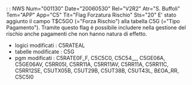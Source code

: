  :  : NWS Num="001130" Date="20060530" Rel="V2R2" Atr="S. Buffoli" Tem="APP" App="C5" Tit="Flag Forzatura Rischio" Sts="20"
E' stato aggiunto il campo T$C5GO (="Forza Rischio") alla tabella C5G (="Tipo Pagamento"). Tramite
questo flag è possibile includere nella gestione del rischio anche pagamenti che non hanno natura di effetto.

-  logici modificati :  C5RATEAL
-  tabelle modificate :  C5G
-  pgm modificati :  C5RATE0F_F, C5C5C0, C5C54__, C5GE06A, C5GE06AV, C5RR05I, C5RR11A, C5RR11AV, C5RR11A, C5RR11C, C5RR12SE, C5UTX05B, C5UT29B, C5UT38B, C5UT43L, B£OA_RR, C5C5I0 